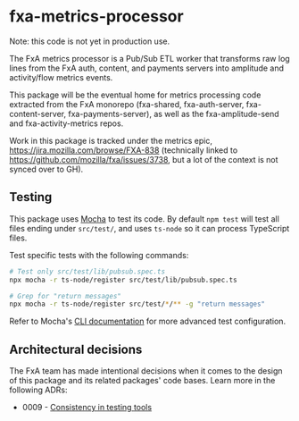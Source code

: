 # fxa-metrics-processor

Note: this code is not yet in production use.

The FxA metrics processor is a Pub/Sub ETL worker that transforms raw log lines from the FxA auth, content, and payments servers into amplitude and activity/flow metrics events.

This package will be the eventual home for metrics processing code extracted from the FxA monorepo (fxa-shared, fxa-auth-server, fxa-content-server, fxa-payments-server), as well as the fxa-amplitude-send and fxa-activity-metrics repos.

Work in this package is tracked under the metrics epic, https://jira.mozilla.com/browse/FXA-838 (technically linked to https://github.com/mozilla/fxa/issues/3738, but a lot of the context is not synced over to GH).

## Testing

This package uses [Mocha](https://mochajs.org/) to test its code. By default `npm test` will test all files ending under `src/test/`, and uses `ts-node` so it can process TypeScript files.

Test specific tests with the following commands:

```bash
# Test only src/test/lib/pubsub.spec.ts
npx mocha -r ts-node/register src/test/lib/pubsub.spec.ts

# Grep for "return messages"
npx mocha -r ts-node/register src/test/*/** -g "return messages"
```

Refer to Mocha's [CLI documentation](https://mochajs.org/#command-line-usage) for more advanced test configuration.

## Architectural decisions

The FxA team has made intentional decisions when it comes to the design of this package and its related packages' code bases. Learn more in the following ADRs:

- 0009 - [Consistency in testing tools](https://github.com/mozilla/fxa/blob/master/docs/adr/0009-testing-stacks.md)
